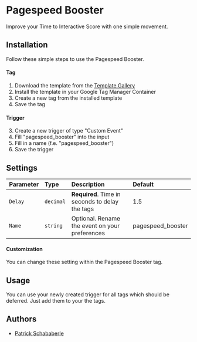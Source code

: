 
# Pagespeed Booster

Improve your Time to Interactive Score with one simple movement.


## Installation

Follow these simple steps to use the Pagespeed Booster.

#### Tag

1. Download the template from the [Template Gallery](https://tagmanager.google.com/gallery/#/?page=1)
2. Install the template in your Google Tag Manager Container
3. Create a new tag from the installed template
4. Save the tag

#### Trigger

3. Create a new trigger of type "Custom Event"
4. Fill "pagespeed_booster" into the input
5. Fill in a name (f.e. "pagespeed_booster")
6. Save the trigger
## Settings

| Parameter | Type     | Description                | Default                |
| :-------- | :------- | :------------------------- | :------------------------- |
| `Delay` | `decimal` | **Required**. Time in seconds to delay the tags | 1.5 |
| `Name` | `string` | Optional. Rename the event on your preferences | pagespeed_booster |


#### Customization

You can change these setting within the Pagespeed Booster tag.

## Usage

You can use your newly created trigger for all tags which should be deferred. Just add them to your the tags.


## Authors

- [Patrick Schababerle](https://www.github.com/PatrickSchababerle)

